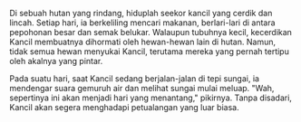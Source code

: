 Di sebuah hutan yang rindang, hiduplah seekor kancil yang cerdik dan lincah. Setiap hari, ia berkeliling mencari makanan, berlari-lari di antara pepohonan besar dan semak belukar. Walaupun tubuhnya kecil, kecerdikan Kancil membuatnya dihormati oleh hewan-hewan lain di hutan. Namun, tidak semua hewan menyukai Kancil, terutama mereka yang pernah tertipu oleh akalnya yang pintar.

Pada suatu hari, saat Kancil sedang berjalan-jalan di tepi sungai, ia mendengar suara gemuruh air dan melihat sungai mulai meluap. "Wah, sepertinya ini akan menjadi hari yang menantang," pikirnya. Tanpa disadari, Kancil akan segera menghadapi petualangan yang luar biasa.